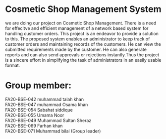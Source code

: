 # Cosmetic Shop Management System
we are doing our project on Cosmetic Shop Management. There is a need for effecitve and efficient management of a network based system for handling customer orders.
This project is an endeavor to provide a solution to this. The proposed system enables an administrator to keep track of customer orders and maintaining records of the customers. He can view the submitted requirements made by the customer. He can also generate reports and can also send approvals or rejections instantly.Thus the project is a sincere effort in simplifying the task of administrators in an easily usable format.

# Group member:
FA20-BSE-042 muhammad talah khan <br>
FA20-BSE-047 muhammad Osama khan<br>
FA20-BSE-054 Sabahat siddique<br>
FA20-BSE-055 Umama Noor<br>
FA20-BSE-049 Muhammad Sultan Sheraz<br>
FA20-BSE-069 Farhan khan <br>
FA20-BSE-071 Muhammad bilal (Group leader) <br>
